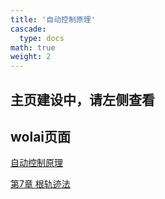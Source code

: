 ```yaml
---
title: '自动控制原理'
cascade:
  type: docs
math: true
weight: 2
---
```


## 主页建设中，请左侧查看

## wolai页面

[自动控制原理](https://www.wolai.com/huarj/hYMMgXJDb5rzCCx1xd7UbQ)

[第7章 根轨迹法](https://www.wolai.com/huarj/nDoQVMMHC3y9U5W8hkZD1c)

